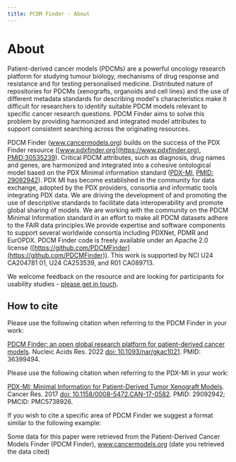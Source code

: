 ```yaml
---
title: PCDM Finder - About
---
```


# About

Patient-derived cancer models (PDCMs) are a powerful oncology research platform for studying tumour biology, mechanisms of drug response and resistance and for testing personalised medicine. Distributed nature of repositories for PDCMs (xenografts, organoids and cell lines) and the use of different metadata standards for describing model's characteristics make it difficult for researchers to identify suitable PDCM models relevant to specific cancer research questions. PDCM Finder aims to solve this problem by providing harmonized and integrated model attributes to support consistent searching across the originating resources.

PDCM Finder (www.cancermodels.org) builds on the success of the PDX Finder resource ([www.pdxfinder.org](https://www.pdxfinder.org), [PMID:30535239](https://pubmed.ncbi.nlm.nih.gov/30535239/)). Critical PDCM attributes, such as diagnosis, drug names and genes, are harmonized and integrated into a cohesive ontological model based on the PDX Minimal information standard ([PDX-MI](https://www.pdxfinder.org/pdx-standard/), [PMID: 29092942](https://pubmed.ncbi.nlm.nih.gov/29092942/)). PDX MI has become established in the community for data exchange, adopted by the PDX providers, consortia and informatic tools integrating PDX data. We are driving the development of and promoting the use of descriptive standards to facilitate data interoperability and promote global sharing of models. We are working with the community on the PDCM Minimal Information standard in an effort to make all PDCM datasets adhere to the FAIR data principles.We provide expertise and software components to support several worldwide consortia including PDXNet, PDMR and EurOPDX. PDCM Finder code is freely available under an Apache 2.0 license ([https://github.com/PDCMFinder](https://github.com/PDCMFinder)). This work is supported by NCI U24 CA204781 01, U24 CA253539, and R01 CA089713.

We welcome feedback on the resource and are looking for participants for usability studies - [please get in touch](mailto:helpdesk@cancermodels.org).

## How to cite

Please use the following citation when referring to the PDCM Finder in your work: 

[PDCM Finder: an open global research platform for patient-derived cancer models](https://academic.oup.com/nar/article/51/D1/D1360/6833240?login=true). Nucleic Acids Res. 2022 [doi: 10.1093/nar/gkac1021](https://doi.org/10.1093/nar/gkac1021). PMID: 36399494.

Please use the following citation when referring to the PDX-MI in your work:

[PDX-MI: Minimal Information for Patient-Derived Tumor Xenograft Models](https://aacrjournals.org/cancerres/article/77/21/e62/662594/PDX-MI-Minimal-Information-for-Patient-Derived). Cancer Res. 2017 [doi: 10.1158/0008-5472.CAN-17-0582](https://doi.org/10.1158/0008-5472.CAN-17-0582). PMID: 29092942; PMCID: PMC5738926.

If you wish to cite a specific area of PDCM Finder we suggest a format similar to the following example:

Some data for this paper were retrieved from the Patient-Derived Cancer Models Finder (PDCM Finder), www.cancermodels.org (date you retrieved the data cited)

